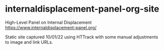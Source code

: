 # internaldisplacement-panel-org-site
High-Level Panel on Internal Displacement
https://www.internaldisplacement-panel.org/

Static site captured 10/01/22 using HTTrack with some manual adjustments to
image and link URLs.
